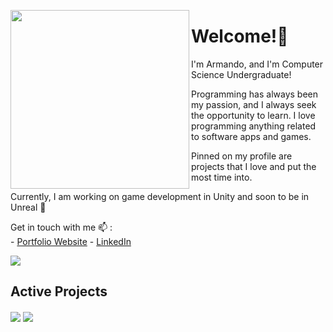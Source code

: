 <p float="left">
  <img src='https://user-images.githubusercontent.com/46937969/173175298-eaba40af-a47d-4140-95d0-599396cf6f66.jpg' width='286' align="left">
  <p float="left">

<h1>Welcome!🦉</h1>

I'm Armando, and I'm Computer Science Undergraduate!

Programming has always been my passion, and I always seek the opportunity to learn. I love programming anything related to software apps and games.

Pinned on my profile are projects that I love and put the most time into.

Currently, I am working on game development in Unity and soon to be in Unreal 🌱<br> 

Get in touch with me 📫 : <br>
    - [Portfolio Website](armandor.tech)
    - [LinkedIn](https://www.linkedin.com/in/armando-russo-/)

<div>
    <img align="center" src="https://github-readme-stats.vercel.app/api?username=armandorusso&count_private=true&include_all_commits=true&show_icons=true&theme=tokyonight" />
  <h2>Active Projects </h2>
    <img align="center" src="https://github-readme-stats.vercel.app/api/pin/?username=george540&repo=CGDJam2022&theme=tokyonight" />
    <img align="center" src="https://github-readme-stats.vercel.app/api/pin/?username=armandorusso&repo=bookmarkmanager&theme=tokyonight" />
</div>

<!--
Here are some ideas to get you started:

- 🔭 I’m currently working on ...
- 🌱 I’m currently learning ...
- 👯 I’m looking to collaborate on ...
- 🤔 I’m looking for help with ...
- 💬 Ask me about ...
- 📫 How to reach me: ...
- 😄 Pronouns: ...
- ⚡
<!--Check out my github-->

